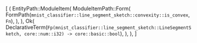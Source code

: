 [
    (
        EntityPath::ModuleItem(
            ModuleItemPath::Form(
                FormPath(`mnist_classifier::line_segment_sketch::convexity::is_convex`, `Fn`),
            ),
        ),
        Ok(
            DeclarativeTerm(`Fp(mnist_classifier::line_segment_sketch::LineSegmentSketch, core::num::i32) -> core::basic::bool`),
        ),
    ),
]
